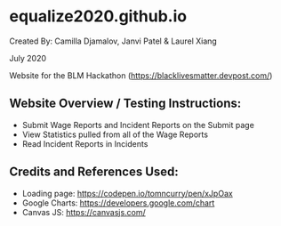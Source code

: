 # equalize2020.github.io

Created By:
Camilla Djamalov,
Janvi Patel &
Laurel Xiang

July 2020

Website for the BLM Hackathon (https://blacklivesmatter.devpost.com/)

## Website Overview / Testing Instructions:
  - Submit Wage Reports and Incident Reports on the Submit page
  - View Statistics pulled from all of the Wage Reports
  - Read Incident Reports in Incidents

## Credits and References Used:
- Loading page: https://codepen.io/tomncurry/pen/xJpOax
- Google Charts: https://developers.google.com/chart
- Canvas JS: https://canvasjs.com/
